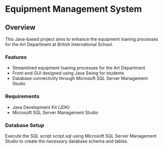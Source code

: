 # Equipment Management System
## Overview
This Java-based project aims to enhance the equipment loaning processes for the Art Department at British International School.

### Features
- Streamlined equipment loaning processes for the Art Department
- Front-end GUI designed using Java Swing for students
- Database connectivity through Microsoft SQL Server Management Studio

### Requirements
- Java Development Kit (JDK)
- Microsoft SQL Server Management Studio

### Database Setup
Execute the SQL script script.sql using Microsoft SQL Server Management Studio to create the necessary database schema and tables.

